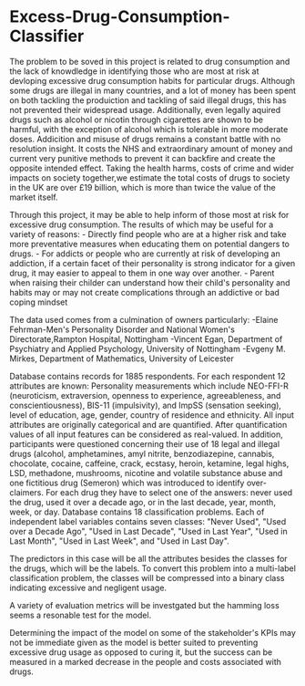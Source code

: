 # Excess-Drug-Consumption-Classifier

The problem to be soved in this project is related to drug consumption and the lack of knowdledge in identifying those who are most at risk at devloping excessive drug consumption 
habits for particular drugs. Although some drugs are illegal in many countries, and a lot of money has been spent on both tackling the produiction and tackling of 
said illegal drugs, this has not prevented their widespread usage. Additionally, even legally aquired drugs such as alcohol or nicotin through cigarettes are shown
to be harmful, with the exception of alcohol which is tolerable in more moderate doses. Addicition and misuse of drugs remains a constant battle with no resolution
insight. It costs the NHS and extraordinary amount of money and current very punitive methods to prevent it can backfire and create the opposite intended effect.
Taking the health harms, costs of crime and wider impacts on society together,we estimate the total costs of drugs to society in the UK are over £19 billion, which is more 
than twice the value of the market itself.
	
Through this project, it may be able to help inform of those most at risk for excessive drug consumption. The results of which may be useful for a variety of reasons:
	- Directly find people who are at a higher risk and take more preventative measures when educating them on potential dangers to drugs.
	- For addicts or people who are currently at risk of developing an addiction, if a certain facet of their personality is strong indicator for a given drug, it may easier 
		to appeal to them in one way over another.
	- Parent when raising their childer can understand how their child's personality and habits may or may not create complications through an addictive or 
		bad coping mindset

The data used comes from a culmination of owners particularly: 
-Elaine Fehrman-Men's Personality Disorder and National Women's Directorate,Rampton Hospital, Nottingham
-Vincent Egan, Department of Psychiatry and Applied Psychology, University of Nottingham
-Evgeny M. Mirkes, Department of Mathematics, University of Leicester

Database contains records for 1885 respondents. For each respondent 12 attributes are known: Personality measurements which include NEO-FFI-R (neuroticism, extraversion,
openness to experience, agreeableness, and conscientiousness), BIS-11 (impulsivity), and ImpSS (sensation seeking), level of education, age, gender, country of residence 
and ethnicity. All input attributes are originally categorical and are quantified. After quantification values of all input features can be considered as real-valued. 
In addition, participants were questioned concerning their use of 18 legal and illegal drugs (alcohol, amphetamines, amyl nitrite, benzodiazepine, cannabis, chocolate, 
cocaine, caffeine, crack, ecstasy, heroin, ketamine, legal highs, LSD, methadone, mushrooms, nicotine and volatile substance abuse and one fictitious drug (Semeron) which 
was introduced to identify over-claimers. For each drug they have to select one of the answers: never used the drug, used it over a decade ago, or in the last decade, year,
month, week, or day.
Database contains 18 classification problems. Each of independent label variables contains seven classes: "Never Used", "Used over a Decade Ago", "Used in Last Decade", 
"Used in Last Year", "Used in Last Month", "Used in Last Week", and "Used in Last Day".

The predictors in this case will be all the attributes besides the classes for the drugs, which will be the labels. To convert this problem into a multi-label classification
problem, the classes will be compressed into a binary class indicating excessive and negligent usage.

A variety of evaluation metrics will be investgated but the hamming loss seems a resonable test for the model.

Determining the impact of the model on some of the stakeholder's KPIs may not be immediate given as the model is better suited to preventing excessive drug usage as opposed to curing it,
but the success can be measured in a marked decrease in the people and costs associated with drugs.
